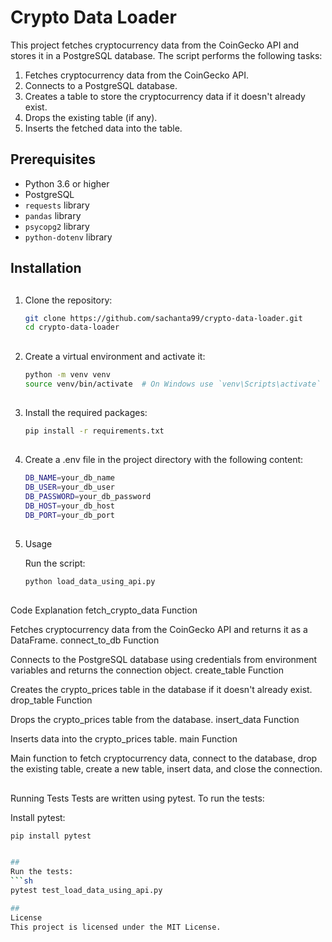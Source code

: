 # Crypto Data Loader

This project fetches cryptocurrency data from the CoinGecko API and stores it in a PostgreSQL database. The script performs the following tasks:

1. Fetches cryptocurrency data from the CoinGecko API.
2. Connects to a PostgreSQL database.
3. Creates a table to store the cryptocurrency data if it doesn't already exist.
4. Drops the existing table (if any).
5. Inserts the fetched data into the table.

## Prerequisites

- Python 3.6 or higher
- PostgreSQL
- `requests` library
- `pandas` library
- `psycopg2` library
- `python-dotenv` library

## Installation

##
1. Clone the repository:
   ```sh
   git clone https://github.com/sachanta99/crypto-data-loader.git
   cd crypto-data-loader

##
2. Create a virtual environment and activate it:
   ```sh
   python -m venv venv
   source venv/bin/activate  # On Windows use `venv\Scripts\activate`

##
3. Install the required packages:
   ```sh 
   pip install -r requirements.txt

##
4. Create a .env file in the project directory with the following content:

   ```sh
   DB_NAME=your_db_name
   DB_USER=your_db_user
   DB_PASSWORD=your_db_password
   DB_HOST=your_db_host
   DB_PORT=your_db_port

##
5. Usage

    Run the script:
    ```sh
    python load_data_using_api.py
    
##
Code Explanation
fetch_crypto_data Function

Fetches cryptocurrency data from the CoinGecko API and returns it as a DataFrame.
connect_to_db Function

Connects to the PostgreSQL database using credentials from environment variables and returns the connection object.
create_table Function

Creates the crypto_prices table in the database if it doesn't already exist.
drop_table Function

Drops the crypto_prices table from the database.
insert_data Function

Inserts data into the crypto_prices table.
main Function

Main function to fetch cryptocurrency data, connect to the database, drop the existing table, create a new table, insert data, and close the connection.

##
Running Tests
Tests are written using pytest. To run the tests:

Install pytest:
```sh
pip install pytest


##
Run the tests:
```sh
pytest test_load_data_using_api.py

##
License
This project is licensed under the MIT License.
